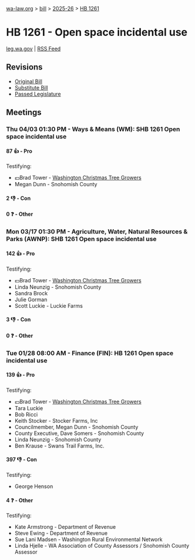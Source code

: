 [wa-law.org](/) > [bill](/bill/) > [2025-26](/bill/2025-26/) > [HB 1261](/bill/2025-26/hb/1261/)

# HB 1261 - Open space incidental use
[leg.wa.gov](https://app.leg.wa.gov/billsummary?BillNumber=1261&Year=2025&Initiative=false) | [RSS Feed](./rss.xml)

## Revisions
* [Original Bill](1/)
* [Substitute Bill](S/)
* [Passed Legislature](S.PL/)

## Meetings
### Thu 04/03 01:30 PM - Ways & Means (WM): SHB 1261 Open space incidental use
#### 87 👍 - Pro
Testifying:
* 💵Brad Tower - [Washington Christmas Tree Growers](/org/washington_christmas_tree_growers/)
* Megan Dunn - Snohomish County

#### 2 👎 - Con

#### 0 ❓ - Other

### Mon 03/17 01:30 PM - Agriculture, Water, Natural Resources & Parks (AWNP): SHB 1261 Open space incidental use
#### 142 👍 - Pro
Testifying:
* 💵Brad Tower - [Washington Christmas Tree Growers](/org/washington_christmas_tree_growers/)
* Linda Neunzig - Snohomish County
* Sandra Brock
* Julie Gorman
* Scott Luckie - Luckie Farms

#### 3 👎 - Con

#### 0 ❓ - Other

### Tue 01/28 08:00 AM - Finance (FIN): HB 1261 Open space incidental use
#### 139 👍 - Pro
Testifying:
* 💵Brad Tower - [Washington Christmas Tree Growers](/org/washington_christmas_tree_growers/)
* Tara Luckie
* Bob Ricci
* Keith Stocker - Stocker Farms, Inc
* Councilmember, Megan Dunn - Snohomish County
* County Executive, Dave Somers - Snohomish County
* Linda Neunzig - Snohomish County
* Ben Krause - Swans Trail Farms, Inc.

#### 397 👎 - Con
Testifying:
* George Henson

#### 4 ❓ - Other
Testifying:
* Kate Armstrong - Department of Revenue
* Steve Ewing - Department of Revenue
* Sue Lani Madsen - Washington Rural Environmental Network
* Linda Hjelle - WA Association of County Assessors / Snohomish County Assessor

